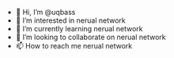 - 👋 Hi, I’m @uqbass
- 👀 I’m interested in nerual network
- 🌱 I’m currently learning nerual network
- 💞️ I’m looking to collaborate on nerual network
- 📫 How to reach me nerual network

<!---
uqbass/uqbass is a ✨ special ✨ repository because its `README.md` (this file) appears on your GitHub profile.
You can click the Preview link to take a look at your changes.
--->
